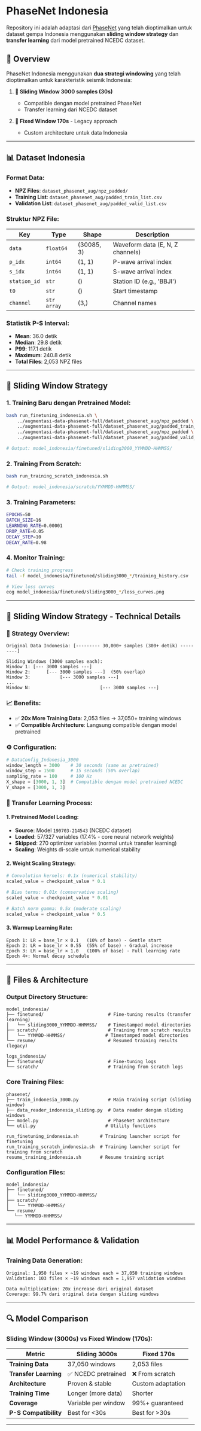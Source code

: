 # PhaseNet Indonesia

Repository ini adalah adaptasi dari [PhaseNet](https://github.com/AI4EPS/PhaseNet) yang telah dioptimalkan untuk dataset gempa Indonesia menggunakan **sliding window strategy** dan **transfer learning** dari model pretrained NCEDC dataset.

## 🎯 **Overview**

PhaseNet Indonesia menggunakan **dua strategi windowing** yang telah dioptimalkan untuk karakteristik seismik Indonesia:

1. **🔄 Sliding Window 3000 samples (30s)**
   - Compatible dengan model pretrained PhaseNet
   - Transfer learning dari NCEDC dataset

2. **📏 Fixed Window 170s** - Legacy approach
   - Custom architecture untuk data Indonesia

---

## 📊 **Dataset Indonesia**

### **Format Data:**
- **NPZ Files**: `dataset_phasenet_aug/npz_padded/`
- **Training List**: `dataset_phasenet_aug/padded_train_list.csv`
- **Validation List**: `dataset_phasenet_aug/padded_valid_list.csv`

### **Struktur NPZ File:**
| Key | Type | Shape | Description |
|-----|------|-------|-------------|
| `data` | `float64` | (30085, 3) | Waveform data (E, N, Z channels) |
| `p_idx` | `int64` | (1, 1) | P-wave arrival index |
| `s_idx` | `int64` | (1, 1) | S-wave arrival index |
| `station_id` | `str` | () | Station ID (e.g., 'BBJI') |
| `t0` | `str` | () | Start timestamp |
| `channel` | `str array` | (3,) | Channel names |

### **Statistik P-S Interval:**
- **Mean**: 36.0 detik
- **Median**: 29.8 detik  
- **P99**: 117.1 detik
- **Maximum**: 240.8 detik
- **Total Files**: 2,053 NPZ files

---

## 🚀 **Sliding Window Strategy**

### **1. Training Baru dengan Pretrained Model:**
```bash
bash run_finetuning_indonesia.sh \
    ../augmentasi-data-phasenet-full/dataset_phasenet_aug/npz_padded \
    ../augmentasi-data-phasenet-full/dataset_phasenet_aug/padded_train_list.csv \
    ../augmentasi-data-phasenet-full/dataset_phasenet_aug/npz_padded \
    ../augmentasi-data-phasenet-full/dataset_phasenet_aug/padded_valid_list.csv

# Output: model_indonesia/finetuned/sliding3000_YYMMDD-HHMMSS/
```

### **2. Training From Scratch:**
```bash
bash run_training_scratch_indonesia.sh

# Output: model_indonesia/scratch/YYMMDD-HHMMSS/
```

### **3. Training Parameters:**
```bash
EPOCHS=50                 
BATCH_SIZE=16             
LEARNING_RATE=0.00001      
DROP_RATE=0.05             
DECAY_STEP=10              
DECAY_RATE=0.98           
```

### **4. Monitor Training:**
```bash
# Check training progress
tail -f model_indonesia/finetuned/sliding3000_*/training_history.csv

# View loss curves
eog model_indonesia/finetuned/sliding3000_*/loss_curves.png
```

---

## 🔄 **Sliding Window Strategy - Technical Details**

### **🎯 Strategy Overview:**
```
Original Data Indonesia: [--------- 30,000+ samples (300+ detik) ---------]

Sliding Windows (3000 samples each):
Window 1: [--- 3000 samples ---]
Window 2:      [--- 3000 samples ---]  (50% overlap)
Window 3:           [--- 3000 samples ---]
...
Window N:                          [--- 3000 samples ---]
```

### **📈 Benefits:**
- ✅ **20x More Training Data**: 2,053 files → 37,050+ training windows
- ✅ **Compatible Architecture**: Langsung compatible dengan model pretrained


### **⚙️ Configuration:**
```python
# DataConfig_Indonesia_3000
window_length = 3000    # 30 seconds (same as pretrained)
window_step = 1500      # 15 seconds (50% overlap)
sampling_rate = 100     # 100 Hz
X_shape = [3000, 1, 3]  # Compatible dengan model pretrained NCEDC
Y_shape = [3000, 1, 3]
```

### **🧠 Transfer Learning Process:**

#### **1. Pretrained Model Loading:**
- **Source**: Model `190703-214543` (NCEDC dataset)
- **Loaded**: 57/327 variables (17.4% - core neural network weights)
- **Skipped**: 270 optimizer variables (normal untuk transfer learning)
- **Scaling**: Weights di-scale untuk numerical stability

#### **2. Weight Scaling Strategy:**
```python
# Convolution kernels: 0.1x (numerical stability)
scaled_value = checkpoint_value * 0.1

# Bias terms: 0.01x (conservative scaling)  
scaled_value = checkpoint_value * 0.01

# Batch norm gamma: 0.5x (moderate scaling)
scaled_value = checkpoint_value * 0.5
```

#### **3. Warmup Learning Rate:**
```
Epoch 1: LR = base_lr × 0.1   (10% of base) - Gentle start
Epoch 2: LR = base_lr × 0.55  (55% of base) - Gradual increase
Epoch 3: LR = base_lr × 1.0   (100% of base) - Full learning rate
Epoch 4+: Normal decay schedule
```

---

## 📁 **Files & Architecture**

### **Output Directory Structure:**
```
model_indonesia/
├── finetuned/                        # Fine-tuning results (transfer learning)
│   └── sliding3000_YYMMDD-HHMMSS/    # Timestamped model directories
├── scratch/                          # Training from scratch results  
│   └── YYMMDD-HHMMSS/               # Timestamped model directories
└── resume/                           # Resumed training results (legacy)

logs_indonesia/
├── finetuned/                        # Fine-tuning logs
└── scratch/                          # Training from scratch logs
```

### **Core Training Files:**
```
phasenet/
├── train_indonesia_3000.py           # Main training script (sliding window)
├── data_reader_indonesia_sliding.py  # Data reader dengan sliding windows
├── model.py                          # PhaseNet architecture
└── util.py                          # Utility functions

run_finetuning_indonesia.sh        # Training launcher script for finetuning
run_training_scratch_indonesia.sh  # Training launcher script for training from scratch
resume_training_indonesia.sh       # Resume training script
```

### **Configuration Files:**
```
model_indonesia/
├── finetuned/
│   └── sliding3000_YYMMDD-HHMMSS/
├── scratch/
│   └── YYMMDD-HHMMSS/
└── resume/
   └── YYMMDD-HHMMSS/
```

---

## 📊 **Model Performance & Validation**

### **Training Data Generation:**
```
Original: 1,950 files × ~19 windows each = 37,050 training windows
Validation: 103 files × ~19 windows each = 1,957 validation windows

Data multiplication: 20x increase dari original dataset
Coverage: 99.7% dari original data dengan sliding windows
```

---

## 🔍 **Model Comparison**

### **Sliding Window (3000s) vs Fixed Window (170s):**

| Metric | Sliding 3000s | Fixed 170s |
|--------|---------------|------------|
| **Training Data** | 37,050 windows | 2,053 files |
| **Transfer Learning** | ✅ NCEDC pretrained | ❌ From scratch |
| **Architecture** | Proven & stable | Custom adaptation |
| **Training Time** | Longer (more data) | Shorter |
| **Coverage** | Variable per window | 99%+ guaranteed |
| **P-S Compatibility** | Best for <30s | Best for >30s |

---
